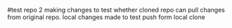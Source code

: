 #test repo 2
making changes to test whether cloned repo can pull changes from original repo.
local changes made to test push form local clone

